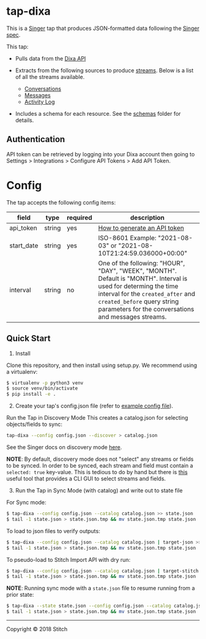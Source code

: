 # tap-dixa

This is a [Singer](https://singer.io) tap that produces JSON-formatted data
following the [Singer
spec](https://github.com/singer-io/getting-started/blob/master/SPEC.md).

This tap:

- Pulls data from the [Dixa API](https://docs.dixa.io/docs/)
- Extracts from the following sources to produce [streams](tap_dixa/streams.py). Below is a list of all the streams available.
  - [Conversations](https://docs.dixa.io/openapi/exports-api/paths/~1v1~1conversation_export/get/)
  - [Messages](https://docs.dixa.io/openapi/exports-api/paths/~1v1~1message_export/get/)
  - [Activity Log](https://docs.dixa.io/openapi/dixa-api/v1/tag/Conversations/#tag/Conversations/operation/getConversationsActivitylog)

- Includes a schema for each resource. See the [schemas](tap_dixa/schemas) folder for details.

## Authentication

API token can be retrieved by logging into your Dixa account then going to Settings > Integrations > Configure API Tokens > Add API Token.

# Config

The tap accepts the following config items:

| field                  | type   | required | description                                                                                                                                                                                                |
|------------------------|--------|----------|------------------------------------------------------------------------------------------------------------------------------------------------------------------------------------------------------------|
| api_token          | string | yes      | [How to generate an API token](https://docs.dixa.io/docs/tutorial-create-an-api-token)                         |
| start_date             | string | yes      | ISO-8601  Example: "2021-08-03" or "2021-08-10T21:24:59.036000+00:00"                                                                                                                                             |
| interval            | string | no       | One of the following: "HOUR", "DAY", "WEEK", "MONTH". Default is "MONTH". Interval is used for determing the time interval for the `created_after` and `created_before` query string parameters for the conversations and messages streams.        |

## Quick Start

1. Install

Clone this repository, and then install using setup.py. We recommend using a virtualenv:

```bash
$ virtualenv -p python3 venv
$ source venv/bin/activate
$ pip install -e .
```

2. Create your tap's config.json file (refer to [example config file](config.json.example)).

Run the Tap in Discovery Mode This creates a catalog.json for selecting objects/fields to sync:

```bash
tap-dixa --config config.json --discover > catalog.json
```

See the Singer docs on discovery mode [here](https://github.com/singer-io/getting-started/blob/master/docs/DISCOVERY_MODE.md#discovery-mode).

**NOTE**: By default, discovery mode does not "select" any streams or fields to be synced. In order to be synced, each stream and field must contain a `selected: true` key-value. This is tedious to do by hand but there is [this](https://github.com/chrisgoddard/singer-discover) useful tool that provides a CLI GUI to select streams and fields.

3. Run the Tap in Sync Mode (with catalog) and write out to state file

For Sync mode:

```bash
$ tap-dixa --config config.json --catalog catalog.json >> state.json
$ tail -1 state.json > state.json.tmp && mv state.json.tmp state.json
```

To load to json files to verify outputs:

```bash
$ tap-dixa --config config.json --catalog catalog.json | target-json >> state.json
$ tail -1 state.json > state.json.tmp && mv state.json.tmp state.json
```

To pseudo-load to Stitch Import API with dry run:

```bash
$ tap-dixa --config config.json --catalog catalog.json | target-stitch --config target_config.json --dry-run >> state.json
$ tail -1 state.json > state.json.tmp && mv state.json.tmp state.json
```

**NOTE**: Running sync mode with a `state.json` file to resume running from a prior state:

```bash
$ tap-dixa --state state.json --config config.json --catalog catalog.json >> state.json
$ tail -1 state.json > state.json.tmp && mv state.json.tmp state.json
```

---

Copyright &copy; 2018 Stitch
